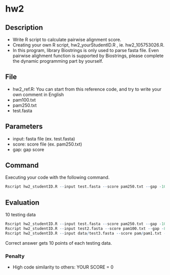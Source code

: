 # hw2

## Description

* Write R script to calculate pairwise alignment score.
* Creating your own R script, hw2_yourStudentID.R , ie. hw2_105753026.R.
* In this program, library Biostrings is only used to parse fasta file. Even pairwise alighment function is supported by Biostrings, please complete the dynamic programming part by yourself.

## File

* hw2_ref.R: You can start from this reference code, and try to write your own comment in English
* pam100.txt
* pam250.txt
* test.fasta

## Parameters

* input: fasta file (ex. test.fasta)
* score: score file (ex. pam250.txt)
* gap: gap score

## Command

Executing your code with the following command.

```R
Rscript hw2_studentID.R --input test.fasta --score pam250.txt --gap -10
```

## Evaluation

10 testing data

```R
Rscript hw2_studentID.R --input test.fasta --score pam250.txt --gap -10
Rscript hw2_studentID.R --input test2.fasta --score pam100.txt --gap -8
Rscript hw2_studentID.R --input data/test3.fasta --score pam/pam1.txt --gap -5
```

Correct answer gets 10 points of each testing data.

### Penalty

* High code similarity to others: YOUR SCORE = 0

